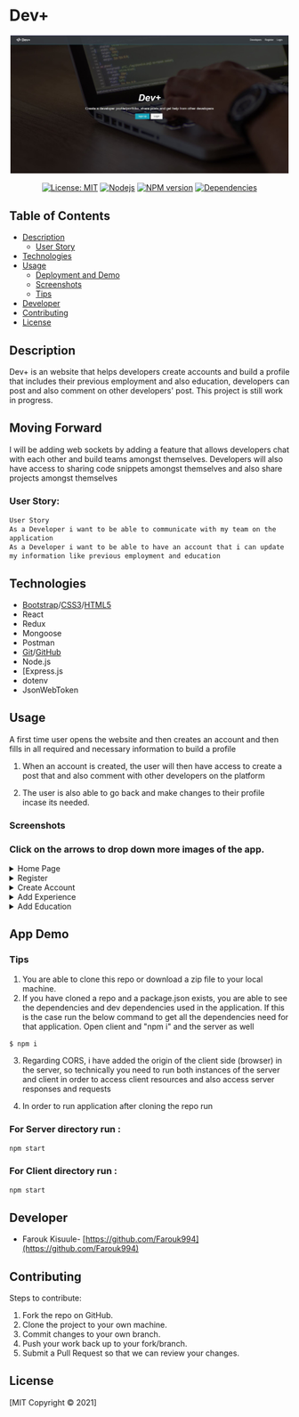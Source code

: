 
# Dev+

<p align="center"> 
<img src="../client/public/images/home.JPG" alt= "logo" width= "500px">
</p>

<p align="center">
 <a href=""><img alt="License: MIT" src="https://img.shields.io/badge/License-MIT-yellow.svg" target="_blank" /></a>
 <a href=""><img alt="Nodejs" src="https://aleen42.github.io/badges/src/node.svg" target="_blank" /></a>
 <a href=""><img alt="NPM version" src="https://img.shields.io/badge/npm-v6.14.10-blue" target="_blank" /></a>
 <a href=""><img alt="Dependencies" src="https://img.shields.io/badge/dependencies%20-up%20to%20date-orange" target="_blank" /></a>
</p>

## Table of Contents

-  [Description](#description)
   -  [User Story](#user-story)
-  [Technologies](#technologies)
-  [Usage](#usage)
   -  [Deployment and Demo](#deployment-and-demo)
   -  [Screenshots](#screenshots)
   -  [Tips](#tips)
-  [Developer](#Developer)
-  [Contributing](#contributing)
-  [License](#license)

## Description
Dev+ is an website that helps developers create accounts and build a profile that includes their previous employment and also education, developers can post and also comment on other developers' post. This project is still work in progress. 

## Moving Forward
I will be adding web sockets by adding a feature that allows developers chat with each other and build teams amongst themselves. Developers will also have access to sharing code snippets amongst themselves and also share projects amongst themselves

### User Story:

```
User Story
As a Developer i want to be able to communicate with my team on the application
As a Developer i want to be able to have an account that i can update my information like previous employment and education
```

## Technologies

-  [Bootstrap](https://getbootstrap.com/)/[CSS3](https://www.w3schools.com/css/default.asp)/[HTML5](https://www.w3schools.com/html/)
-  React
-  Redux
-  Mongoose
-  Postman
-  [Git](https://git-scm.com/)/[GitHub](https://github.com/features)
-  Node.js
-  [Express.js
-  dotenv
-  JsonWebToken 

## Usage

A first time user opens the website and then creates an account and then fills in all required and necessary information to build a profile

1. When an account is created, the user will then have access to create a post that and also comment with other developers on the platform

2. The user is also able to go back and make changes to their profile incase its needed.


### Screenshots
### Click on the arrows to drop down more images of the app.

<details>
  <summary>Home Page</summary>
  <img src="../client/public/images/home.JPG" alt= "new profile page">

</details>
<details>
  <summary>Register</summary>
  <img src="../client/public/images/register.JPG" alt= "schools">
</details>
<details>
  <summary>Create Account</summary>
  <img src="../client/public/images/create.JPG" alt= "schoolbyid">
</details>
<details>
  <summary>Add Experience</summary>
  <img src="../client/public/images/experience.JPG" alt= "downloaddoc">
</details>
<details>
  <summary>Add Education</summary>
  <img src="../client/public/images/education.JPG" alt= "downloaddoc">
</details>

## App Demo 
 <!-- <img src="./client/public/images/0Demo.gif" alt= "downloaddoc">
</details> -->

### Tips

1. You are able to clone this repo or download a zip file to your local machine.
2. If you have cloned a repo and a package.json exists, you are able to see the dependencies and dev dependencies used in the application. If this is the case run the below command to get all the dependencies need for that application. Open client and "npm i" and the server as well

```
$ npm i
```
3. Regarding CORS, i have added the origin of the client side (browser) in the server, so technically you need to run both instances of the server and client in order to access client resources and also access server responses and requests

4. In order to run application after cloning the repo run 

### For Server directory run :
```
npm start  
```
### For Client directory run :
```
npm start  
```
## Developer

-  Farouk Kisuule- [https://github.com/Farouk994](https://github.com/Farouk994)

## Contributing

Steps to contribute:

1. Fork the repo on GitHub.
2. Clone the project to your own machine.
3. Commit changes to your own branch.
4. Push your work back up to your fork/branch.
5. Submit a Pull Request so that we can review your changes.

## License

[MIT Copyright © 2021]
